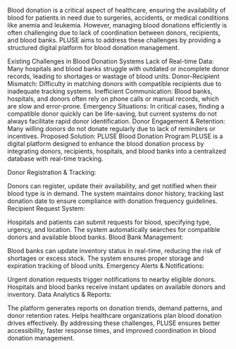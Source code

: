 Blood donation is a critical aspect of healthcare, ensuring the availability of blood for patients in need due to surgeries, accidents, or medical conditions like anemia and leukemia. However, managing blood donations efficiently is often challenging due to lack of coordination between donors, recipients, and blood banks. PLUSE aims to address these challenges by providing a structured digital platform for blood donation management.

Existing Challenges in Blood Donation Systems
Lack of Real-time Data: Many hospitals and blood banks struggle with outdated or incomplete donor records, leading to shortages or wastage of blood units.
Donor-Recipient Mismatch: Difficulty in matching donors with compatible recipients due to inadequate tracking systems.
Inefficient Communication: Blood banks, hospitals, and donors often rely on phone calls or manual records, which are slow and error-prone.
Emergency Situations: In critical cases, finding a compatible donor quickly can be life-saving, but current systems do not always facilitate rapid donor identification.
Donor Engagement & Retention: Many willing donors do not donate regularly due to lack of reminders or incentives.
Proposed Solution: PLUSE Blood Donation Program
PLUSE is a digital platform designed to enhance the blood donation process by integrating donors, recipients, hospitals, and blood banks into a centralized database with real-time tracking.

Donor Registration & Tracking:

Donors can register, update their availability, and get notified when their blood type is in demand.
The system maintains donor history, tracking last donation date to ensure compliance with donation frequency guidelines.
Recipient Request System:

Hospitals and patients can submit requests for blood, specifying type, urgency, and location.
The system automatically searches for compatible donors and available blood banks.
Blood Bank Management:

Blood banks can update inventory status in real-time, reducing the risk of shortages or excess stock.
The system ensures proper storage and expiration tracking of blood units.
Emergency Alerts & Notifications:

Urgent donation requests trigger notifications to nearby eligible donors.
Hospitals and blood banks receive instant updates on available donors and inventory.
Data Analytics & Reports:

The platform generates reports on donation trends, demand patterns, and donor retention rates.
Helps healthcare organizations plan blood donation drives effectively.
By addressing these challenges, PLUSE ensures better accessibility, faster response times, and improved coordination in blood donation management.
